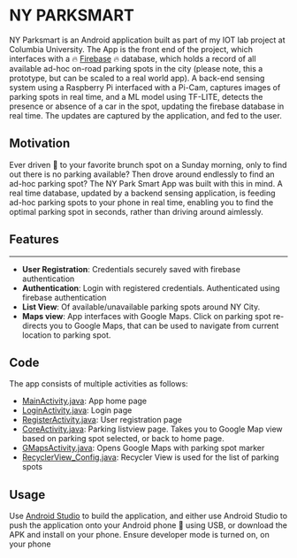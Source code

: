 # NY PARKSMART # 

NY Parksmart is an Android application built as part of my IOT lab project at Columbia University. The App is the front end of the project, which interfaces with a :fire: [Firebase](https://firebase.google.com/) :fire: database, which holds a record of all available ad-hoc on-road parking spots in the city (please note, this a prototype, but can be scaled to a real world app). A back-end sensing system using a Raspberry Pi interfaced with a Pi-Cam, captures images of parking spots in real time, and a ML model using TF-LITE, detects the presence or absence of a car in the spot, updating the firebase database in real time. The updates are captured by the application, and fed to the user.


## Motivation ##

Ever driven :taxi: to your favorite brunch spot on a Sunday morning, only to find out there is no parking available? Then drove around endlessly to find an ad-hoc parking spot? The NY Park Smart App was built with this in mind. A real time database, updated by a backend sensing application, is feeding ad-hoc parking spots to your phone in real time, enabling you to find the optimal parking spot in seconds, rather than driving around aimlessly.  


## Features ##  
---------------

- **User Registration**: Credentials securely saved with firebase authentication  
- **Authentication**: Login with registered credentials. Authenticated using firebase authentication  
- **List View**: Of available/unavailable parking spots around NY City. 
- **Maps view**: App interfaces with Google Maps. Click on parking spot re-directs you to Google Maps, that can be used to navigate from current location to parking spot.


## Code ##

The app consists of multiple activities as follows:  

- [MainActivity.java](https://github.com/Souryadeep/parksmartapp/blob/master/android/app/src/main/java/com/example/speechrecognition/MainActivity.java): App home page  
- [LoginActivity.java](https://github.com/Souryadeep/parksmartapp/blob/master/android/app/src/main/java/com/example/speechrecognition/LoginActivity.java): Login page  
- [RegisterActivity.java](https://github.com/Souryadeep/parksmartapp/blob/master/android/app/src/main/java/com/example/speechrecognition/RegisterActivity.java): User registration page    
- [CoreActivity.java](https://github.com/Souryadeep/parksmartapp/blob/master/android/app/src/main/java/com/example/speechrecognition/CoreActivity.java): Parking listview page. Takes you to Google Map view based on parking spot selected, or back to home page.  
- [GMapsActivity.java](https://github.com/Souryadeep/parksmartapp/blob/master/android/app/src/main/java/com/example/speechrecognition/GMapsActivity.java): Opens Google Maps with parking spot marker  
- [RecyclerView_Config.java](https://github.com/Souryadeep/parksmartapp/blob/master/android/app/src/main/java/com/example/speechrecognition/RecyclerView_Config.java): Recycler View is used for the list of parking spots  


## Usage ##   

Use [Android Studio](https://developer.android.com/studio) to build the application, and either use Android Studio to push the application onto your Android phone :iphone: using USB, or download the APK and install on your phone. Ensure developer mode is turned on, on your phone  



